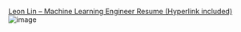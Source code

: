 [Leon Lin – Machine Learning Engineer Resume (Hyperlink included)](examples/resume_en.pdf)
![image](https://github.com/user-attachments/assets/5149a3af-bbba-4e10-9972-d939b84058fe)

